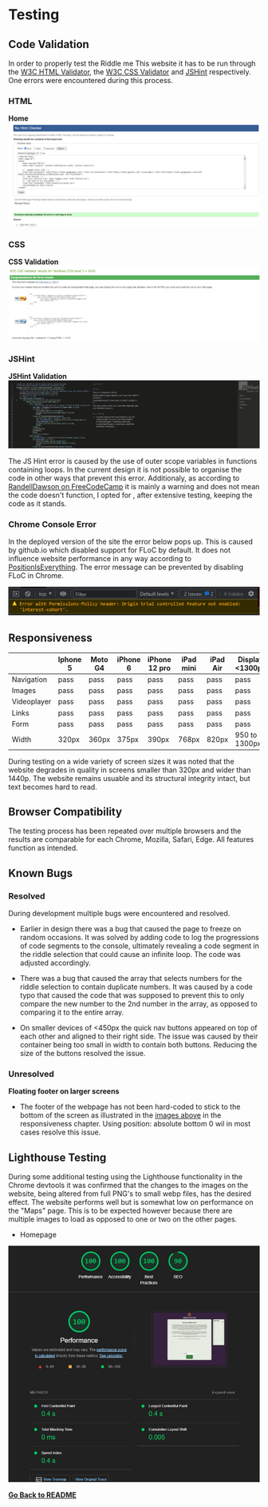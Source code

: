 # Testing

## Code Validation
In order to properly test the Riddle me This website it has to be run through the [W3C HTML Validator](https://validator.w3.org/), the [W3C CSS Validator](https://jigsaw.w3.org/css-validator/) and [JSHint](https://jshint.com/) respectively. One errors were encountered during this process.

### HTML

**Home** <br>
![screenshot HTML home validation](assets/images/testing/html-validator.png)

### CSS
**CSS Validation** <br>
![screenshot CSS validation](assets/images/testing/css-validator.png)

### JSHint
**JSHint Validation** <br>
![screenshot CSS validation](assets/images/testing/jshint-result.png)

The JS Hint error is caused by the use of outer scope variables in functions containing loops. In the current design it is not possible to organise the code in other ways that prevent this error.  Additionaly, as according to [RandellDawson on FreeCodeCamp](https://forum.freecodecamp.org/t/functions-declared-within-loops-referencing-an-outer-scoped-variable-may-lead-to-confusing-semantics/567536) it is mainly a warning and does not mean the code doesn't function, I opted for , after extensive testing, keeping the code as it stands.

### Chrome Console Error

In the deployed version of the site the error below pops up. This is caused by github.io which disabled support for FLoC by default. It does not influence website performance in any way according to [PositionIsEverything](https://www.positioniseverything.net/error-with-permissions-policy-header-unrecognized-feature-interest-cohort./). The error message can be prevented by disabling FLoC in Chrome.

![screenshot floc console error](assets/images/testing/floc-error.png)


## Responsiveness

|             | Iphone 5 | Moto G4 | iPhone 6 | iPhone 12 pro | iPad mini | iPad Air | Display <1300px | Display 1920px  | Display 2560px  |
|-------------|----------|---------|----------|---------------|-----------|----------|-----------------|-----------------|-----------------|
| Navigation  | pass     | pass    | pass     | pass          | pass      | pass     | pass            | pass            | pass            |
| Images      | pass     | pass    | pass     | pass          | pass      | pass     | pass            | pass            | pass            |
| Videoplayer | pass     | pass    | pass     | pass          | pass      | pass     | pass            | pass            | pass            |
| Links       | pass     | pass    | pass     | pass          | pass      | pass     | pass            | pass            | pass            |
| Form        | pass     | pass    | pass     | pass          | pass      | pass     | pass            | pass            | pass            |
| Width       | 320px    | 360px   | 375px    | 390px         | 768px     | 820px    | 950 to 1300px   | 1920px          | 2560px          |

During testing on a wide variety of screen sizes it was noted that the website degrades in quality in screens smaller than 320px and wider than 1440p. The website remains usuable and its structural integrity intact, but text becomes hard to read.

## Browser Compatibility
The testing process has been repeated over multiple browsers and the results are comparable for each Chrome, Mozilla, Safari, Edge. All features function as intended.

## Known Bugs
### Resolved
During development multiple bugs were encountered and resolved.

- Earlier in design there was a bug that caused the page to freeze on random occasions. It was solved by adding code to log the progressions of code segments to the console, ultimately revealing a code segment in the riddle selection that could cause an infinite loop. The code was adjusted accordingly.

- There was a bug that caused the array that selects numbers for the riddle selection to contain duplicate numbers. It was caused by a code typo that caused the code that was supposed to prevent this to only compare the new number to the 2nd number in the array, as opposed to comparing it to the entire array.

- On smaller devices of <450px the quick nav buttons appeared on top of each other and aligned to their right side. The issue was caused by their container being too small in width to contain both buttons. Reducing the size of the buttons resolved the issue.

### Unresolved

**Floating footer on larger screens**
- The footer of the webpage has not been hard-coded to stick to the bottom of the screen as illustrated in the [images above](<#responsiveness>) in the responsiveness chapter. Using position: absolute bottom 0 wil in most cases resolve this issue. 

## Lighthouse Testing

During some additional testing using the Lighthouse functionality in the Chrome devtools it was confirmed that the changes to the images on the website, being altered from full PNG's to small webp files, has the desired effect. The website performs well but is somewhat low on performance on the "Maps" page. This is to be expected however because there are multiple images to load as opposed to one or two on the other pages.

- Homepage

![screenshot of lightouse results page](assets/images/testing/lighthouse.jpg)


[**Go Back to README**](README.md)